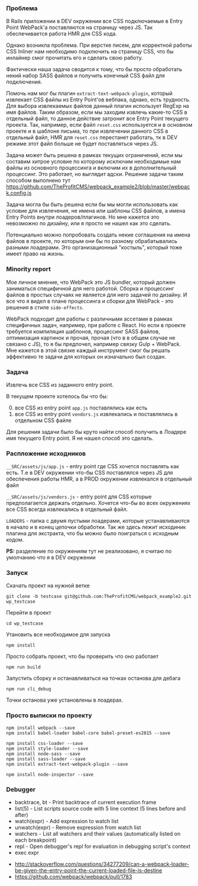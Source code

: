### Проблема

В Rails приложении в DEV окружении все CSS подключаемые в Entry Point WebPack'a поставляются на страницу через JS. Так обеспечивается работа HMR для CSS кода.

Однако возникла проблема. При верстке писем, для корректной работы CSS Inliner нам необходимо подключить на страницу CSS, что бы инлайнер смог прочитать его и сделать свою работу.

Фактически наша задача сводится к тому, что бы просто обработать некий набор SASS файлов и получить конечный CSS файл для подключения.

Помочь нам мог бы плагин `extract-text-webpack-plugin`, который извлекает CSS файлы из Entry Point'ов вебпака, однако, есть трудность. Для выбора извлекаемых файлов данный плагин использует RegExp на имя файлов. Таким образом, если мы заходим извлечь какие-то CSS в отдельный файл, то данное действие затронит все Entry Point текущего проекта.
Так, например, если файл `reset.css` используется и в основном проекте и в шаблоне письма, то при извлечении данного CSS в отдельный файл, HMR для `reset.css` перестанет работать, тк в DEV режиме этот файл больше не будет поставляться через JS.

Задача может быть решена в рамках текущих ограничений, если мы составим хитрое условие по которому исключим необходимые нам файлы из основного процессинга и включим их в дополнительный процессинг. Это работает, но выглядит адски. Решение задачи таким способом выполнено тут https://github.com/TheProfitCMS/webpack_example2/blob/master/webpack.config.js

Задача могла бы быть решена если бы мы могли использовать как условие для извлечения, не имена или шаблоны CSS файлов, а имена Entry Points внутри лоадеров/плагинов. Но мне кажется это невозможно по дизайну, или я просто не нашел как это сделать.

Потенциально можно попробовать создать некие соглашения на имена файлов в проекте, по которым они бы по разному обрабатывались разными лоадерами. Это организационный "костыль", который тоже имеет право на жизнь.

### Minority report

Мое личное мнение, что WebPack это JS bundler, который должен заниматься специфичной для него работой. Сборка и процессинг файлов в простых случаях не является для него задачей по дизайну. И все что я видел в плане процессинга и сборки для WebPack - это решения в стиле `side-effects`.

WebPack подходит для работы с различными ассетами в рамках специфичных задач, например, при работе с React. Но если в проекте требуется компиляция шаблонов, процессинг SASS файлов, оптимизация картинок и прочая, прочая (что в в общем случае не связано c JS), то я бы предпочел, например связку Gulp + WebPack. Мне кажется в этой связке каждый инструмент смог бы решать эффективно те задачи для которых он изначально был создан.

### Задача

Извлечь все СSS из заданного entry point.

В текущем проекте хотелось бы что бы:

0. все CSS из entry point `app.js` поставлялись как есть
0. все CSS из entry point `vendors.js` извлекались и поставлялись в отдельном CSS файле

Для решения задачи было бы круто найти способ получить в Лоадере имя текущего Entry point. Я не нашел способ это сделать.

### Распложение исходников

`__SRC/assets/js/app.js` - entry point где CSS хочется поставлять как есть. Т.е в DEV окружении что-бы CSS поставлялся через JS для обеспечения работы HMR, а в PROD окружении извлекался в отдельный файл


`__SRC/assets/js/vendors.js` - entry point для CSS которые предполагается держать отдельно. Хочется что-бы во всех окружениях все CSS всегда извлекались в отдельный файл.


`LOADERS` - папка с двумя пустыми лоадерами, которые устанавливаются в начало и в конец цепочки обработки. Так же здесь лежит исходиник плагина для экстракта, что бы можно было поиграться с исходным кодом.

**PS:** разделение по oкружениям тут не реализовано, я считаю по умолчанию что я в DEV окружении

### Запуск

Скачать проект на нужной ветке

`git clone -b testcase git@github.com:TheProfitCMS/webpack_example2.git wp_testcase`

Перейти в проект

`cd wp_testcase`

Утановить все необходимое для запуска

`npm install`

Просто собрать проект, что бы проверить что оно работает

`npm run build`

Запустить сборку и останавливаться на точках останова для дебага

`npm run cli_debug`

Точки останова уже установлены в лоадерах.

### Просто выписки по проекту

```
npm install webpack --save
npm install babel-loader babel-core babel-preset-es2015 --save

npm install css-loader --save
npm install style-loader --save
npm install node-sass --save
npm install sass-loader --save
npm install extract-text-webpack-plugin --save

npm install node-inspector --save
```

### Debugger

* backtrace, bt - Print backtrace of current execution frame
* list(5) - List scripts source code with 5 line context (5 lines before and after)
* watch(expr) - Add expression to watch list
* unwatch(expr) - Remove expression from watch list
* watchers - List all watchers and their values (automatically listed on each breakpoint)
* repl - Open debugger's repl for evaluation in debugging script's context
* exec expr

- http://stackoverflow.com/questions/34277209/can-a-webpack-loader-be-given-the-entry-point-the-current-loaded-file-is-destine
- https://github.com/webpack/webpack/pull/1783
